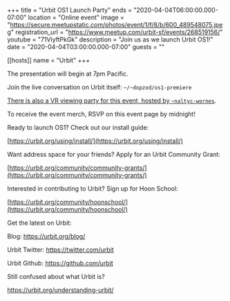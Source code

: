+++
title = "Urbit OS1 Launch Party"
ends = "2020-04-04T06:00:00.000-07:00"
location = "Online event"
image = "https://secure.meetupstatic.com/photos/event/1/f/8/b/600_489548075.jpeg"
registration_url = "https://www.meetup.com/urbit-sf/events/268519156/"
youtube = "71ViyftPkGk"
description = "Join us as we launch Urbit OS1!"
date = "2020-04-04T03:00:00.000-07:00"
guests = ""

[[hosts]]
name = "Urbit"
+++

The presentation will begin at 7pm Pacific.

Join the live conversation on Urbit itself: `~/~dopzod/os1-premiere`

[There is also a VR viewing party for this event, hosted by `~naltyc-wornes`](https://account.altvr.com/events/1435581121923383472).

To receive the event merch, RSVP on this event page by midnight!

Ready to launch OS1? Check out our install guide:

[https://urbit.org/using/install/](https://urbit.org/using/install/)

Want address space for your friends? Apply for an Urbit Community Grant:

[https://urbit.org/community/community-grants/](https://urbit.org/community/community-grants/)

Interested in contributing to Urbit? Sign up for Hoon School:

[https://urbit.org/community/hoonschool/](https://urbit.org/community/hoonschool/)

Get the latest on Urbit:

Blog: <a href="https://urbit.org/blog/" class="linkified">https://urbit.org/blog/</a>

Urbit Twitter: <a href="https://twitter.com/urbit" class="linkified">https://twitter.com/urbit</a>

Urbit Github: <a href="https://github.com/urbit" class="linkified">https://github.com/urbit</a>

Still confused about what Urbit is?

<a href="https://urbit.org/understanding-urbit/" class="linkified">https://urbit.org/understanding-urbit/</a>
